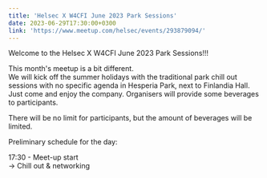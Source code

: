 ```yaml
---
title: 'Helsec X W4CFI June 2023 Park Sessions'
date: 2023-06-29T17:30:00+0300
link: 'https://www.meetup.com/helsec/events/293879094/'
---
```


Welcome to the Helsec X W4CFI June 2023 Park Sessions!!!

 This month's meetup is a bit different.  
We will kick off the summer holidays with the traditional park chill out sessions with no specific agenda in Hesperia Park, next to Finlandia Hall.  
Just come and enjoy the company. Organisers will provide some beverages to participants.

 There will be no limit for participants, but the amount of beverages will be limited.

 Preliminary schedule for the day:

 17:30 - Meet-up start  
-> Chill out & networking

 